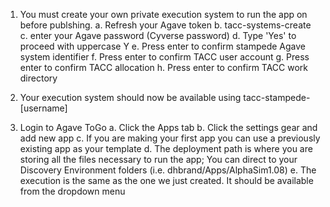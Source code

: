 1. You must create your own private execution system to run the app on before publshing.
	a. Refresh your Agave token
	b. tacc-systems-create
	c. enter your Agave password (Cyverse password)
	d. Type 'Yes' to proceed with uppercase Y
	e. Press enter to confirm stampede Agave system identifier
	f. Press enter to confirm TACC user account
	g. Press enter to confirm TACC allocation
	h. Press enter to confirm TACC work directory
	
2. Your execution system should now be available using tacc-stampede-[username]

3. Login to Agave ToGo
	a. Click the Apps tab
	b. Click the settings gear and add new app
	c. If you are making your first app you can use a previously existing app as your template
	d. The deployment path is where you are storing all the files necessary to 	run the app; You can direct to your Discovery Environment folders
		(i.e. dhbrand/Apps/AlphaSim1.08)
	e. The execution is the same as the one we just created. It should be available from the dropdown menu
	


